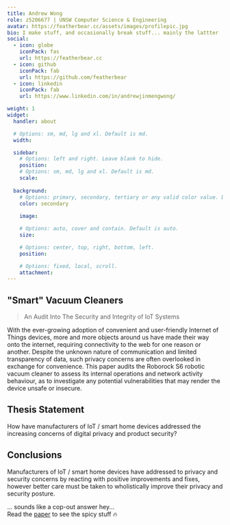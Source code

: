 ```yaml
---
title: Andrew Wong
role: z5206677 | UNSW Computer Science & Engineering
avatar: https://featherbear.cc/assets/images/profilepic.jpg
bio: I make stuff, and occasionally break stuff... mainly the lattter
social:
  - icon: globe
    iconPack: fas
    url: https://featherbear.cc
  - icon: github
    iconPack: fab
    url: https://github.com/featherbear
  - icon: linkedin
    iconPack: fab
    url: https://www.linkedin.com/in/andrewjinmengwong/

weight: 1
widget:
  handler: about

  # Options: sm, md, lg and xl. Default is md.
  width:

  sidebar:
    # Options: left and right. Leave blank to hide.
    position:
    # Options: sm, md, lg and xl. Default is md.
    scale:
  
  background:
    # Options: primary, secondary, tertiary or any valid color value. Default is primary.
    color: secondary
    
    image:

    # Options: auto, cover and contain. Default is auto.
    size:

    # Options: center, top, right, bottom, left.
    position:

    # Options: fixed, local, scroll.
    attachment: 
---
```


## "Smart" Vacuum Cleaners

> An Audit Into The Security and Integrity of IoT Systems

With the ever-growing adoption of convenient and user-friendly Internet of Things devices, more and more objects around us have made their way onto the internet, requiring connectivity to the web for one reason or another. Despite the unknown nature of communication and limited transparency of data, such privacy concerns are often overlooked in exchange for convenience. This paper audits the Roborock S6 robotic vacuum cleaner to assess its internal operations and network activity behaviour, as to investigate any potential vulnerabilities that may render the device unsafe or insecure.

## Thesis Statement

How have manufacturers of IoT / smart home devices addressed the increasing concerns of digital privacy and product security?

## Conclusions

Manufacturers of IoT / smart home devices have addressed to privacy and security concerns by reacting with positive improvements and fixes, however better care must be taken to wholistically improve their privacy and security posture.

... sounds like a cop-out answer hey...  
Read the [paper](/docs/report/thesis-smart-vacuum-cleaners-z5206677.pdf) to see the spicy stuff 🔥

